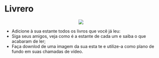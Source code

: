 # Livrero

<!-- TODO:
1. Adicionar badges de licensas
2. Adicionar bagdes de dependências
3. Adicionar URL de produção
4. Adicionar imagens do projeto
-->

<p align="center">
<img src="https://img.shields.io/github/repo-size/arnonrdp/Livrero"></img>
</p>

- Adicione à sua estante todos os livros que você já leu:
- Siga seus amigos, veja como é a estante de cada um e saiba o que acabaram de ler;
- Faça downlod de uma imagem da sua esta te e utilize-a como plano de fundo em suas chamadas de vídeo.

